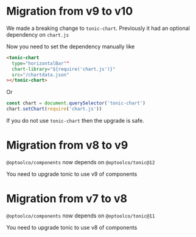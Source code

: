# Migration from v9 to v10

We made a breaking change to `tonic-chart`. Previously it had
an optional dependency on `chart.js`

Now you need to set the dependency manually like

```html
<tonic-chart
  type="horizontalBar""
  chart-library="${require('chart.js')}"
  src="/chartdata.json"
></tonic-chart>
```

Or

```js
const chart = document.querySelector('tonic-chart')
chart.setChart(require('chart.js'))
```

If you do not use `tonic-chart` then the upgrade is safe.

# Migration from v8 to v9

`@optoolco/components` now depends on `@optoolco/tonic@12`

You need to upgrade tonic to use v9 of components

# Migration from v7 to v8

`@optoolco/components` now depends on `@optoolco/tonic@11`

You need to upgrade tonic to use v8 of components
